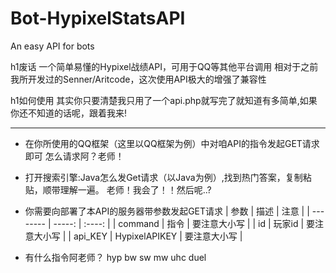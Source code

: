 # Bot-HypixelStatsAPI
An easy API for bots

h1废话
一个简单易懂的Hypixel战绩API，可用于QQ等其他平台调用
相对于之前我所开发过的Senner/Aritcode，这次使用API极大的增强了兼容性

h1如何使用
其实你只要清楚我只用了一个api.php就写完了就知道有多简单,如果你还不知道的话呢，跟着我来!
___

+ 在你所使用的QQ框架（这里以QQ框架为例）中对咱API的指令发起GET请求即可
怎么请求阿？老师！
+ 打开搜索引擎:Java怎么发Get请求（以Java为例）,找到热门答案，复制粘贴，顺带理解一遍。
老师！我会了！！然后呢..?
+ 你需要向部署了本API的服务器带参数发起GET请求
| 参数        | 描述   | 注意  |
| --------   | -----:  | :----:  |
| command    | 指令  |   要注意大小写    |
| id       |   玩家id   |   要注意大小写   |
| api_KEY        |    HypixelAPIKEY    |  要注意大小写  |


+ 有什么指令阿老师？
hyp bw sw mw uhc duel
